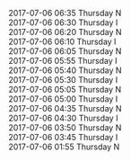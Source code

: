 2017-07-06 06:35 Thursday  N  
2017-07-06 06:30 Thursday  I  
2017-07-06 06:20 Thursday  N  
2017-07-06 06:10 Thursday  I  
2017-07-06 06:05 Thursday  N  
2017-07-06 05:55 Thursday  I  
2017-07-06 05:40 Thursday  N  
2017-07-06 05:30 Thursday  I  
2017-07-06 05:05 Thursday  N  
2017-07-06 05:00 Thursday  I  
2017-07-06 04:35 Thursday  N  
2017-07-06 04:30 Thursday  I  
2017-07-06 03:50 Thursday  N  
2017-07-06 03:45 Thursday  I  
2017-07-06 01:55 Thursday  N  
